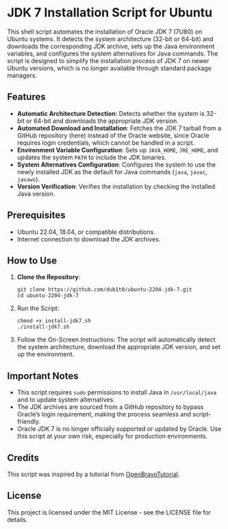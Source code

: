 # JDK 7 Installation Script for Ubuntu

This shell script automates the installation of Oracle JDK 7 (7U80) on Ubuntu systems. 
It detects the system architecture (32-bit or 64-bit) and downloads the corresponding JDK archive, 
sets up the Java environment variables, and configures the system alternatives for Java commands. 
The script is designed to simplify the installation process of JDK 7 on newer Ubuntu versions, which is no longer available through standard package managers.

## Features

- **Automatic Architecture Detection**: Detects whether the system is 32-bit or 64-bit and downloads the appropriate JDK version.
- **Automated Download and Installation**: Fetches the JDK 7 tarball from a GitHub repository (here) instead of the Oracle website, since Oracle requires login credentials, which cannot be handled in a script.
- **Environment Variable Configuration**: Sets up `JAVA_HOME`, `JRE_HOME`, and updates the system `PATH` to include the JDK binaries.
- **System Alternatives Configuration**: Configures the system to use the newly installed JDK as the default for Java commands (`java`, `javac`, `javaws`).
- **Version Verification**: Verifies the installation by checking the installed Java version.

## Prerequisites

- Ubuntu 22.04, 18.04, or compatible distributions.
- Internet connection to download the JDK archives.

## How to Use

1. **Clone the Repository**:
   ```
   git clone https://github.com/dub1t0/ubuntu-2204-jdk-7.git
   cd ubuntu-2204-jdk-7
   ```

2. Run the Script:
   ```
   chmod +x install-jdk7.sh
   ./install-jdk7.sh
   
   ```
   
3. Follow the On-Screen Instructions: The script will automatically detect the system architecture, download the appropriate JDK version, and set up the environment.


## Important Notes

* This script requires `sudo` permissions to install Java in `/usr/local/java` and to update system alternatives.
* The JDK archives are sourced from a GitHub repository to bypass Oracle’s login requirement, making the process seamless and script-friendly.
* Oracle JDK 7 is no longer officially supported or updated by Oracle. Use this script at your own risk, especially for production environments.

## Credits

This script was inspired by a tutorial from [OpenBravoTutorial](https://openbravotutorial.wordpress.com/2019/05/11/install-openjdk-7-on-linuxmint-19-1-or-ubuntu-18-04/).

## License

This project is licensed under the MIT License - see the LICENSE file for details.



